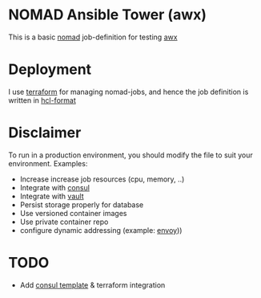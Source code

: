 # NOMAD Ansible Tower (awx)
This is a basic [nomad](https://www.nomadproject.io/) job-definition for testing [awx](https://github.com/ansible/awx)

# Deployment
I use [terraform](https://terraform.io/) for managing nomad-jobs, and hence the job definition is written in
[hcl-format](https://github.com/hashicorp/hcl)

# Disclaimer
To run in a production environment, you should modify the file to suit your
environment. Examples:

- Increase increase job resources (cpu, memory, ..)
- Integrate with [consul](https://www.consul.io/)
- Integrate with [vault](https://www.vaultproject.io)
- Persist storage properly for database
- Use versioned container images
- Use private container repo
- configure dynamic addressing (example: [envoy](https://www.envoyproxy.io/)))

# TODO
- Add [consul template](https://github.com/hashicorp/consul-template) &
terraform integration
